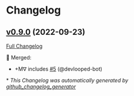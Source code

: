 # Changelog

## [v0.9.0](https://github.com/devlooped/DependencyInjection.Attributed/tree/v0.9.0) (2022-09-23)

[Full Changelog](https://github.com/devlooped/DependencyInjection.Attributed/compare/e33ea020586537ad367d7e28fa6503c2f034bf27...v0.9.0)

:twisted_rightwards_arrows: Merged:

- +Mᐁ includes [\#5](https://github.com/devlooped/DependencyInjection.Attributed/pull/5) (@devlooped-bot)



\* *This Changelog was automatically generated by [github_changelog_generator](https://github.com/github-changelog-generator/github-changelog-generator)*
